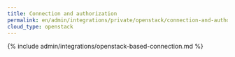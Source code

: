 ```yaml
---
title: Connection and authorization
permalink: en/admin/integrations/private/openstack/сonnection-and-authorization.html
cloud_type: openstack
---
```


{% include admin/integrations/openstack-based-connection.md %}

